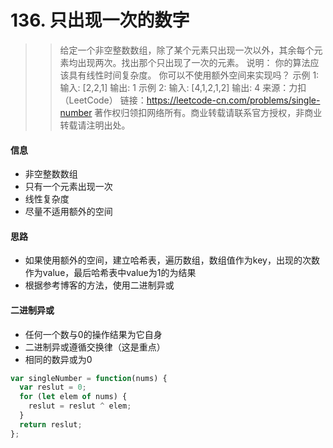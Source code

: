 # 136. 只出现一次的数字
>>给定一个非空整数数组，除了某个元素只出现一次以外，其余每个元素均出现两次。找出那个只出现了一次的元素。
说明：
你的算法应该具有线性时间复杂度。 你可以不使用额外空间来实现吗？
示例 1:
输入: [2,2,1]
输出: 1
示例 2:
输入: [4,1,2,1,2]
输出: 4
来源：力扣（LeetCode）
链接：https://leetcode-cn.com/problems/single-number
著作权归领扣网络所有。商业转载请联系官方授权，非商业转载请注明出处。

#### 信息
+ 非空整数数组
+ 只有一个元素出现一次
+ 线性复杂度
+ 尽量不适用额外的空间

#### 思路
+ 如果使用额外的空间，建立哈希表，遍历数组，数组值作为key，出现的次数作为value，最后哈希表中value为1的为结果
+ 根据参考博客的方法，使用二进制异或

#### 二进制异或
+ 任何一个数与0的操作结果为它自身
+ 二进制异或遵循交换律（这是重点）
+ 相同的数异或为0

```javascript
var singleNumber = function(nums) {
  var reslut = 0;
  for (let elem of nums) {
    reslut = reslut ^ elem;
  }
  return reslut;
};
```